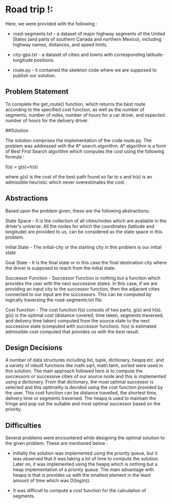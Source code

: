 # Road trip !:

Here, we were provided with the following :

* road-segments.txt - a dataset of major highway segments of the United States (and parts of southern Canada and 
northern Mexico), including highway names, distances, and speed limits.

* city-gps.txt - a dataset of cities and towns with corresponding latitude-longitude positions.

* route.py - it contained the skeleton code where we are supposed to publish our solution.

## Problem Statement

To complete the get_route() function, which returns the best route according to the specified cost function, as well as 
the number of segments, number of miles, number of hours for a car driver, and expected number of hours for the delivery
driver.

##Solution

The solution comprises the implementation of the code route.py. The problem was addressed with the A* search algorithm.
A* algorithm is a form of Best First Search algorithm which computes the cost using the following formula :

f(s) = g(s)+h(s)

where g(s) is the cost of the best path found so far to s and h(s) is an admissible heuristic which never overestimates 
the cost.


## Abstractions

Based upon the problem given, these are the following abstractions:

State Space - It is the collection of all cities/nodes which are available in the driver's universe. All the nodes for
which the coordinates (latitude and longitude) are provided to us, can be considered as the state space in this problem.

Initial State - The initial-city or the starting city in this problem is our initial state

Goal State - It is the final state or in this case the final destination city where the driver is supposed to reach from
the initial state.

Successor Function - Successor Function is nothing but a function which provides the user with the next successive 
states. In this case, if we are providing an input city to the successor function, then the adjacent cities connected 
to our input are the successors. This can be computed by logically traversing the road-segments.txt file. 

Cost Function - The cost function f(s) consists of two parts, g(s) and h(s). g(s) is the optimal cost (distance covered,
time taken, segments traversed, and delivery time taken) computed from the source state to the next successive state 
(computed with successor function). h(s) is estimated admissible cost computed that provides us with the best result.

## Design Decisions

A number of data structures including list, tuple, dictionary, heapq etc. and a variety of inbuilt functions like 
math.sqrt, math.tanh, sorted were used in this solution. The main approach followed here is to compute the successors or
successive cities of our source node and this is implemented using a dictionary. From that dictionary, the most optimal 
successor is selected and this optimality is decided using the cost function provided by the user. This cost function 
can be distance travelled, the shortest time, delivery time or segments traversed. The heapq is used to maintain the 
fringe and pop out the suitable and most optimal successor based on the priority. 

## Difficulties

Several problems were encountered while designing the optimal solution to the given problem. These are mentioned below : 

* Initially the solution was implemented using the priority queue, but it was observed that it was taking a lot of time 
to compute the solution. Later on, it was implemented using the heapq which is nothing but a heap implementation of a 
priority queue. The main advantage with heapq is that is provides us with the smallest element in the least amount of 
time which was O(log(n)).

* It was difficult to compute a cost function for the calculation of segments.

